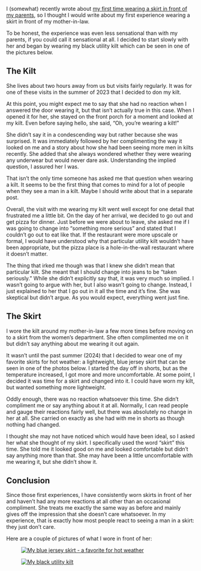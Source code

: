 I (somewhat) recently wrote about [my first time wearing a skirt in front of my parents](https://www.the-beskirted-man.com/personal-experiences/the-first-time-i-wore-a-skirt-in-front-of-my-parents/), so I thought I would write about my first experience wearing a skirt in front of my mother-in-law.

To be honest, the experience was even less sensational than with my parents, if you could call it sensational at all. I decided to start slowly with her and began by wearing my black utility kilt which can be seen in one of the pictures below.

The Kilt
--------

She lives about two hours away from us but visits fairly regularly. It was for one of these visits in the summer of 2023 that I decided to don my kilt.

At this point, you might expect me to say that she had no reaction when I answered the door wearing it, but that isn’t actually true in this case. When I opened it for her, she stayed on the front porch for a moment and looked at my kilt. Even before saying hello, she said, “Oh, you’re wearing a kilt!”

She didn’t say it in a condescending way but rather because she was surprised. It was immediately followed by her complimenting the way it looked on me and a story about how she had been seeing more men in kilts recently. She added that she always wondered whether they were wearing any underwear but would never dare ask. Understanding the implied question, I assured her I was.

That isn’t the only time someone has asked me that question when wearing a kilt. It seems to be the first thing that comes to mind for a lot of people when they see a man in a kilt. Maybe I should write about that in a separate post.

Overall, the visit with me wearing my kilt went well except for one detail that frustrated me a little bit. On the day of her arrival, we decided to go out and get pizza for dinner. Just before we were about to leave, she asked me if I was going to change into “something more serious” and stated that I couldn’t go out to eat like that. If the restaurant were more upscale or formal, I would have understood why that particular utility kilt wouldn’t have been appropriate, but the pizza place is a hole-in-the-wall restaurant where it doesn’t matter.

The thing that irked me though was that I knew she didn’t mean that particular kilt. She meant that I should change into jeans to be “taken seriously.” While she didn’t explicitly say that, it was very much so implied. I wasn’t going to argue with her, but I also wasn’t going to change. Instead, I just explained to her that I go out in it all the time and it’s fine. She was skeptical but didn’t argue. As you would expect, everything went just fine.

The Skirt
---------

I wore the kilt around my mother-in-law a few more times before moving on to a skirt from the women’s department. She often complimented me on it but didn’t say anything about me wearing it out again.

It wasn’t until the past summer (2024) that I decided to wear one of my favorite skirts for hot weather: a lightweight, blue jersey skirt that can be seen in one of the photos below. I started the day off in shorts, but as the temperature increased, I got more and more uncomfortable. At some point, I decided it was time for a skirt and changed into it. I could have worn my kilt, but wanted something more lightweight.

Oddly enough, there was no reaction whatsoever this time. She didn’t compliment me or say anything about it at all. Normally, I can read people and gauge their reactions fairly well, but there was absolutely no change in her at all. She carried on exactly as she had with me in shorts as though nothing had changed.

I thought she may not have noticed which would have been ideal, so I asked her what she thought of my skirt. I specifically used the word “skirt” this time. She told me it looked good on me and looked comfortable but didn’t say anything more than that. She may have been a little uncomfortable with me wearing it, but she didn’t show it.

Conclusion
----------

Since those first experiences, I have consistently worn skirts in front of her and haven’t had any more reactions at all other than an occasional compliment. She treats me exactly the same way as before and mainly gives off the impression that she doesn’t care whatsoever. In my experience, that is exactly how most people react to seeing a man in a skirt: they just don’t care.

Here are a couple of pictures of what I wore in front of her:

<figure><a href="https://www.the-beskirted-man.com/?attachment_id=4702"><img decoding="async" alt="My blue jersey skirt - a favorite for hot weather" data-height="2560" data-id="4702" data-link="https://www.the-beskirted-man.com/?attachment_id=4702" data-url="https://www.the-beskirted-man.com/wp-content/uploads/2024/09/IMG_2781-768x1024.jpg" data-width="1920" src="IMG_2781-768x1024.jpg" data-amp-layout="responsive" tabindex="0" role="button" aria-label="Open image 1 of 2 in full-screen"></a></figure>

<figure><a href="https://www.the-beskirted-man.com/?attachment_id=4830"><img decoding="async" alt="My black utility kilt" data-height="1920" data-id="4830" data-link="https://www.the-beskirted-man.com/?attachment_id=4830" data-url="https://www.the-beskirted-man.com/wp-content/uploads/2024/09/A0DA0551-ABF8-4B09-8A1F-AB2EC7C51FF5-1024x768.jpeg" data-width="2560" src="A0DA0551-ABF8-4B09-8A1F-AB2EC7C51FF5-1024x768.jpeg" data-amp-layout="responsive" tabindex="0" role="button" aria-label="Open image 2 of 2 in full-screen"></a></figure>